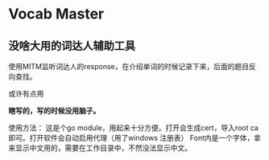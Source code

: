 # Vocab Master
## 没啥大用的词达人辅助工具
使用MITM监听词达人的response，在介绍单词的时候记录下来，后面的题目反向查找。

或许有点用

**瞎写的，写的时候没用脑子。** 

使用方法：
这是个go module，用起来十分方便。打开会生成cert，导入root ca即可。打开软件会自动启用代理（用了windows 注册表）
Font内是一个字体，拿来显示中文用的，需要在工作目录中，不然没法显示中文。